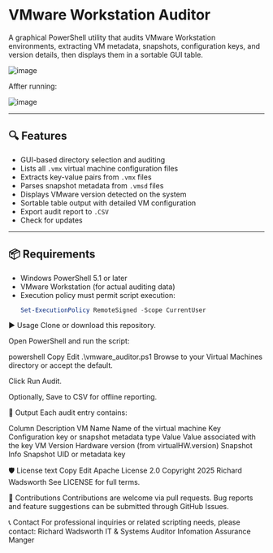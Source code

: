 # VMware Workstation Auditor

A graphical PowerShell utility that audits VMware Workstation environments, extracting VM metadata, snapshots, configuration keys, and version details, then displays them in a sortable GUI table.

![image](https://github.com/user-attachments/assets/715afd4a-6863-475a-bf83-afa57a98a9b8)

Affter running:

![image](https://github.com/user-attachments/assets/e7a3337b-da34-4972-a523-ee98a6394f09)

---

## 🔍 Features

- GUI-based directory selection and auditing
- Lists all `.vmx` virtual machine configuration files
- Extracts key-value pairs from `.vmx` files
- Parses snapshot metadata from `.vmsd` files
- Displays VMware version detected on the system
- Sortable table output with detailed VM configuration
- Export audit report to `.CSV`
- Check for updates

---

## 📦 Requirements

- Windows PowerShell 5.1 or later
- VMware Workstation (for actual auditing data)
- Execution policy must permit script execution:
  ```powershell
  Set-ExecutionPolicy RemoteSigned -Scope CurrentUser
▶️ Usage
Clone or download this repository.

Open PowerShell and run the script:

powershell
Copy
Edit
.\vmware_auditor.ps1
Browse to your Virtual Machines directory or accept the default.

Click Run Audit.

Optionally, Save to CSV for offline reporting.

📁 Output
Each audit entry contains:

Column	Description
VM Name	Name of the virtual machine
Key	Configuration key or snapshot metadata type
Value	Value associated with the key
VM Version	Hardware version (from virtualHW.version)
Snapshot Info	Snapshot UID or metadata key

🛡 License
text
Copy
Edit
Apache License 2.0
Copyright 2025 Richard Wadsworth
See LICENSE for full terms.

🤝 Contributions
Contributions are welcome via pull requests. Bug reports and feature suggestions can be submitted through GitHub Issues.

📞 Contact
For professional inquiries or related scripting needs, please contact:
Richard Wadsworth
IT & Systems Auditor Infomation Assurance Manger 
